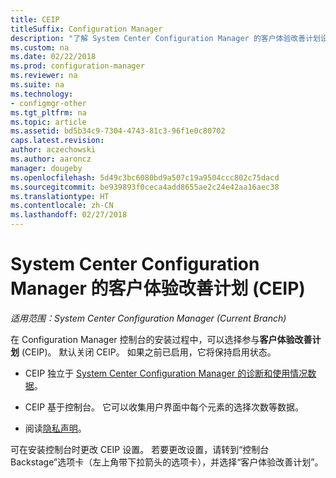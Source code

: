 ```yaml
---
title: CEIP
titleSuffix: Configuration Manager
description: "了解 System Center Configuration Manager 的客户体验改善计划设置。"
ms.custom: na
ms.date: 02/22/2018
ms.prod: configuration-manager
ms.reviewer: na
ms.suite: na
ms.technology:
- configmgr-other
ms.tgt_pltfrm: na
ms.topic: article
ms.assetid: bd5b34c9-7304-4743-81c3-96f1e0c80702
caps.latest.revision: 
author: aczechowski
ms.author: aaroncz
manager: dougeby
ms.openlocfilehash: 5d49c3bc6080bd9a507c19a9504ccc802c75dacd
ms.sourcegitcommit: be939893f0ceca4add8655ae2c24e42aa16aec38
ms.translationtype: HT
ms.contentlocale: zh-CN
ms.lasthandoff: 02/27/2018
---
```

# <a name="customer-experience-improvement-program-ceip-for-system-center-configuration-manager"></a>System Center Configuration Manager 的客户体验改善计划 (CEIP)

*适用范围：System Center Configuration Manager (Current Branch)*

在 Configuration Manager 控制台的安装过程中，可以选择参与**客户体验改善计划** (CEIP)。 默认关闭 CEIP。 如果之前已启用，它将保持启用状态。  

-   CEIP 独立于 [System Center Configuration Manager 的诊断和使用情况数据](../../../core/plan-design/diagnostics/diagnostics-and-usage-data.md)。  

-   CEIP 基于控制台。 它可以收集用户界面中每个元素的选择次数等数据。  

-   阅读[隐私声明](https://privacy.microsoft.com/privacystatement)。  

可在安装控制台时更改 CEIP 设置。 若要更改设置，请转到“控制台 Backstage”选项卡（左上角带下拉箭头的选项卡），并选择“客户体验改善计划”。  
